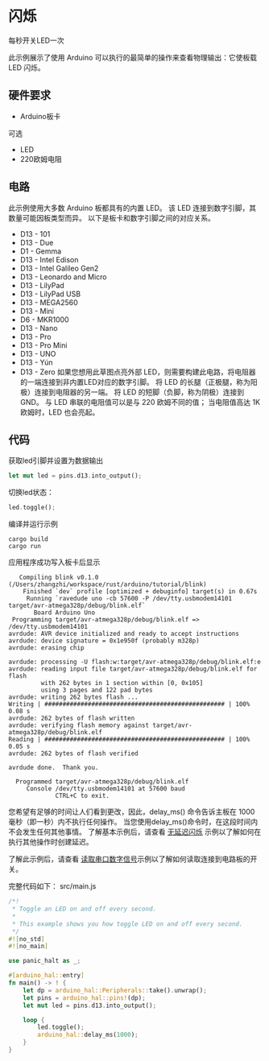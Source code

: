 # 闪烁
每秒开关LED一次

此示例展示了使用 Arduino 可以执行的最简单的操作来查看物理输出：它使板载 LED 闪烁。

## 硬件要求
- Arduino板卡

可选
- LED
- 220欧姆电阻

## 电路
此示例使用大多数 Arduino 板都具有的内置 LED。 该 LED 连接到数字引脚，其数量可能因板类型而异。 以下是板卡和数字引脚之间的对应关系。
- D13 - 101
- D13 - Due
- D1 - Gemma
- D13 - Intel Edison
- D13 - Intel Galileo Gen2
- D13 - Leonardo and Micro
- D13 - LilyPad
- D13 - LilyPad USB
- D13 - MEGA2560
- D13 - Mini
- D6 - MKR1000
- D13 - Nano
- D13 - Pro
- D13 - Pro Mini
- D13 - UNO
- D13 - Yún
- D13 - Zero
如果您想用此草图点亮外部 LED，则需要构建此电路，将电阻器的一端连接到非内置LED对应的数字引脚。 将 LED 的长腿（正极腿，称为阳极）连接到电阻器的另一端。 将 LED 的短脚（负脚，称为阴极）连接到 GND。 与 LED 串联的电阻值可以是与 220 欧姆不同的值； 当电阻值高达 1K 欧姆时，LED 也会亮起。

## 代码
获取led引脚并设置为数据输出
```rust
let mut led = pins.d13.into_output();
```
切换led状态：
```rust
led.toggle();
```
编译并运行示例
```shell
cargo build
cargo run
```
应用程序成功写入板卡后显示
```
   Compiling blink v0.1.0 (/Users/zhangzhi/workspace/rust/arduino/tutorial/blink)
    Finished `dev` profile [optimized + debuginfo] target(s) in 0.67s
     Running `ravedude uno -cb 57600 -P /dev/tty.usbmodem14101 target/avr-atmega328p/debug/blink.elf`
       Board Arduino Uno
 Programming target/avr-atmega328p/debug/blink.elf => /dev/tty.usbmodem14101
avrdude: AVR device initialized and ready to accept instructions
avrdude: device signature = 0x1e950f (probably m328p)
avrdude: erasing chip

avrdude: processing -U flash:w:target/avr-atmega328p/debug/blink.elf:e
avrdude: reading input file target/avr-atmega328p/debug/blink.elf for flash
         with 262 bytes in 1 section within [0, 0x105]
         using 3 pages and 122 pad bytes
avrdude: writing 262 bytes flash ...
Writing | ################################################## | 100% 0.08 s 
avrdude: 262 bytes of flash written
avrdude: verifying flash memory against target/avr-atmega328p/debug/blink.elf
Reading | ################################################## | 100% 0.05 s 
avrdude: 262 bytes of flash verified

avrdude done.  Thank you.

  Programmed target/avr-atmega328p/debug/blink.elf
     Console /dev/tty.usbmodem14101 at 57600 baud
             CTRL+C to exit.
```
您希望有足够的时间让人们看到更改，因此，delay_ms() 命令告诉主板在 1000 毫秒（即一秒）内不执行任何操作。 当您使用delay_ms()命令时，在这段时间内不会发生任何其他事情。 了解基本示例后，请查看 [无延迟闪烁](./ch31_blink_without_delay.md) 示例以了解如何在执行其他操作时创建延迟。

了解此示例后，请查看 [读取串口数字信号](./ch23_digital_read_serial.md)示例以了解如何读取连接到电路板的开关。

完整代码如下：
src/main.js
```rust
/*!
 * Toggle an LED on and off every second.
 *
 * This example shows you how toggle LED on and off every second.
 */
#![no_std]
#![no_main]

use panic_halt as _;

#[arduino_hal::entry]
fn main() -> ! {
    let dp = arduino_hal::Peripherals::take().unwrap();
    let pins = arduino_hal::pins!(dp);
    let mut led = pins.d13.into_output();

    loop {
        led.toggle();
        arduino_hal::delay_ms(1000);
    }
}
```